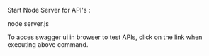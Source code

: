 Start Node Server for API's :

node server.js

To acces swagger ui in browser to test APIs, click on the link when executing above command.
